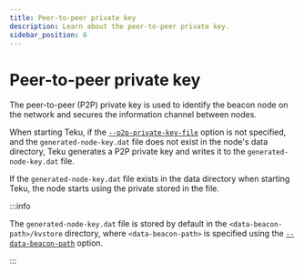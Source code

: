 ```yaml
---
title: Peer-to-peer private key
description: Learn about the peer-to-peer private key.
sidebar_position: 6
---
```


# Peer-to-peer private key

The peer-to-peer (P2P) private key is used to identify the beacon node on the network and secures the information channel between nodes.

When starting Teku, if the [`--p2p-private-key-file`](../reference/cli/index.md#p2p-private-key-file) option is not specified, and the `generated-node-key.dat` file does not exist in the node's data directory, Teku generates a P2P private key and writes it to the `generated-node-key.dat` file.

If the `generated-node-key.dat` file exists in the data directory when starting Teku, the node starts using the private stored in the file.

:::info

The `generated-node-key.dat` file is stored by default in the `<data-beacon-path>/kvstore` directory, where `<data-beacon-path>` is specified using the [`--data-beacon-path`](../reference/cli/index.md#data-beacon-path) option.

:::
